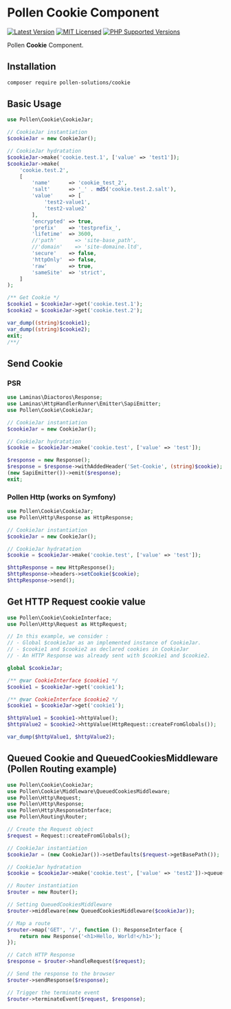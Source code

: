 # Pollen Cookie Component

[![Latest Version](https://img.shields.io/badge/release-1.0.0-blue?style=for-the-badge)](https://www.presstify.com/pollen-solutions/cookie/)
[![MIT Licensed](https://img.shields.io/badge/license-MIT-green?style=for-the-badge)](LICENSE.md)
[![PHP Supported Versions](https://img.shields.io/badge/PHP->=7.4-8892BF?style=for-the-badge&logo=php)](https://www.php.net/supported-versions.php)

Pollen **Cookie** Component.

## Installation

```bash
composer require pollen-solutions/cookie
```

## Basic Usage

```php
use Pollen\Cookie\CookieJar;

// CookieJar instantiation
$cookieJar = new CookieJar();

// CookieJar hydratation
$cookieJar->make('cookie.test.1', ['value' => 'test1']);
$cookieJar->make(
    'cookie.test.2',
    [
        'name'      => 'cookie_test_2',
        'salt'      => '_' . md5('cookie.test.2.salt'),
        'value'     => [
            'test2-value1',
            'test2-value2'
        ],
        'encrypted' => true,
        'prefix'    => 'testprefix_',
        'lifetime'  => 3600,
        //'path'      => 'site-base_path',
        //'domain'    => 'site-domaine.ltd',
        'secure'    => false,
        'httpOnly'  => false,
        'raw'       => true,
        'sameSite'  => 'strict',
    ]
);

/** Get Cookie */
$cookie1 = $cookieJar->get('cookie.test.1');
$cookie2 = $cookieJar->get('cookie.test.2');

var_dump((string)$cookie1);
var_dump((string)$cookie2);
exit;
/**/
```

## Send Cookie

### PSR

```php
use Laminas\Diactoros\Response;
use Laminas\HttpHandlerRunner\Emitter\SapiEmitter;
use Pollen\Cookie\CookieJar;

// CookieJar instantiation
$cookieJar = new CookieJar();

// CookieJar hydratation
$cookie = $cookieJar->make('cookie.test', ['value' => 'test']);

$response = new Response();
$response = $response->withAddedHeader('Set-Cookie', (string)$cookie);
(new SapiEmitter())->emit($response);
exit;
```

### Pollen Http (works on Symfony)

```php
use Pollen\Cookie\CookieJar;
use Pollen\Http\Response as HttpResponse;

// CookieJar instantiation
$cookieJar = new CookieJar();

// CookieJar hydratation
$cookie = $cookieJar->make('cookie.test', ['value' => 'test']);

$httpResponse = new HttpResponse();
$httpResponse->headers->setCookie($cookie);
$httpResponse->send();
```

## Get HTTP Request cookie value

```php
use Pollen\Cookie\CookieInterface;
use Pollen\Http\Request as HttpRequest;

// In this example, we consider :
// - Global $cookieJar as an implemented instance of CookieJar.
// - $cookie1 and $cookie2 as declared cookies in CookieJar
// - An HTTP Response was already sent with $cookie1 and $cookie2.

global $cookieJar;

/** @var CookieInterface $cookie1 */
$cookie1 = $cookieJar->get('cookie1');

/** @var CookieInterface $cookie2 */
$cookie1 = $cookieJar->get('cookie1');

$httpValue1 = $cookie1->httpValue();
$httpValue2 = $cookie2->httpValue(HttpRequest::createFromGlobals());

var_dump($httpValue1, $httpValue2);
```

## Queued Cookie and QueuedCookiesMiddleware (Pollen Routing example)

```php
use Pollen\Cookie\CookieJar;
use Pollen\Cookie\Middleware\QueuedCookiesMiddleware;
use Pollen\Http\Request;
use Pollen\Http\Response;
use Pollen\Http\ResponseInterface;
use Pollen\Routing\Router;

// Create the Request object
$request = Request::createFromGlobals();

// CookieJar instantiation
$cookieJar = (new CookieJar())->setDefaults($request->getBasePath());

// CookieJar hydratation
$cookie = $cookieJar->make('cookie.test', ['value' => 'test2'])->queue();

// Router instantiation
$router = new Router();

// Setting QueuedCookiesMiddleware
$router->middleware(new QueuedCookiesMiddleware($cookieJar));

// Map a route
$router->map('GET', '/', function (): ResponseInterface {
    return new Response('<h1>Hello, World!</h1>');
});

// Catch HTTP Response
$response = $router->handleRequest($request);

// Send the response to the browser
$router->sendResponse($response);

// Trigger the terminate event
$router->terminateEvent($request, $response);
```
